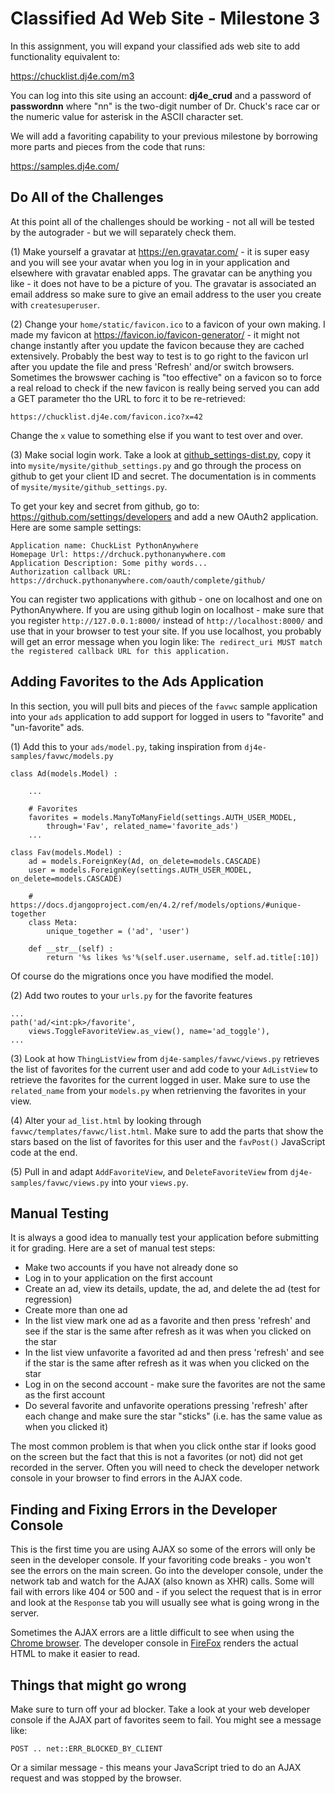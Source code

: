 Classified Ad Web Site - Milestone 3
====================================

In this assignment, you will expand your classified ads web site to add functionality
equivalent to:

https://chucklist.dj4e.com/m3

You can log into this site using
an account: <b>dj4e_crud</b> and a password of <b>passwordnn</b> where "nn" is the
two-digit number of Dr. Chuck's race car or the numeric value for asterisk in the ASCII character set.

We will add a favoriting capability to your previous milestone by borrowing more parts and pieces from the code that runs:

https://samples.dj4e.com/

Do All of the Challenges
------------------------

At this point all of the challenges should be working - not all will be tested
by the autograder - but we will separately check them.

(1) Make yourself a gravatar at https://en.gravatar.com/ - it is super easy and you will see your
avatar when you log in in your application and elsewhere with gravatar enabled apps. The gravatar can be
anything you like - it does not have to be a picture of you.  The gravatar is associated an email address
so make sure to give an email address to the user you create with `createsuperuser`.

(2) Change your `home/static/favicon.ico` to a favicon of your own making.   I made my favicon
at https://favicon.io/favicon-generator/ - it might not change instantly after you update the favicon
because they are cached extensively.   Probably the best way to test is to go right to the favicon url
after you update the file and press 'Refresh' and/or switch browsers.  Sometimes the browswer caching
is "too effective" on a favicon so to force a real reload to check if the new favicon is really being served
you can add a GET parameter tho the URL to forc it to be re-retrieved:

    https://chucklist.dj4e.com/favicon.ico?x=42

Change the `x` value to something else if you want to test over and over.

(3) Make social login work.  Take a look at
<a href="https://github.com/csev/dj4e-samples/blob/main/dj4e-samples/github_settings-dist.py" target="_blank">
github_settings-dist.py</a>, copy it into
`mysite/mysite/github_settings.py` and go through the process on github to get your client ID and
secret.   The documentation is in comments of `mysite/mysite/github_settings.py`.

To get your key and secret from github, go to:
<a href="https://github.com/settings/developers" target="_blank">https://github.com/settings/developers</a>
and add a new OAuth2 application.  Here are some sample settings:

    Application name: ChuckList PythonAnywhere
    Homepage Url: https://drchuck.pythonanywhere.com
    Application Description: Some pithy words...
    Authorization callback URL: https://drchuck.pythonanywhere.com/oauth/complete/github/
   
You can register two applications with github - one on localhost and one on PythonAnywhere.  If you are
using github login on localhost - make sure that you register `http://127.0.0.1:8000/` instead
of `http://localhost:8000/` and use that in your browser to test your site.  If you
use localhost, you probably will get an error message when you login like:
`The redirect_uri MUST match the registered callback URL for this application.`


Adding Favorites to the Ads Application
-----------------------------------------

In this section, you will pull bits and pieces of the `favwc` sample application
into your `ads` application to add support for logged in users to "favorite" and "un-favorite"
ads.

(1) Add this to your `ads/model.py`, taking inspiration from `dj4e-samples/favwc/models.py`

    class Ad(models.Model) :

        ...

        # Favorites
        favorites = models.ManyToManyField(settings.AUTH_USER_MODEL,
            through='Fav', related_name='favorite_ads')
        ...

    class Fav(models.Model) :
        ad = models.ForeignKey(Ad, on_delete=models.CASCADE)
        user = models.ForeignKey(settings.AUTH_USER_MODEL, on_delete=models.CASCADE)

        # https://docs.djangoproject.com/en/4.2/ref/models/options/#unique-together
        class Meta:
            unique_together = ('ad', 'user')

        def __str__(self) :
            return '%s likes %s'%(self.user.username, self.ad.title[:10])

Of course do the migrations once you have modified the model.

(2) Add two routes to your `urls.py` for the favorite features

    ...
    path('ad/<int:pk>/favorite',
        views.ToggleFavoriteView.as_view(), name='ad_toggle'),
    ...

(3) Look at how `ThingListView` from `dj4e-samples/favwc/views.py`
retrieves the list of favorites for the current user and add code
to your `AdListView` to retrieve the favorites for the current logged in user.  Make sure to use the
`related_name` from your `models.py` when retrienving the favorites in your view.

(4) Alter your `ad_list.html` by looking through `favwc/templates/favwc/list.html`.  Make sure to add the
parts that show the stars based on the list of favorites for this user and the `favPost()` JavaScript
code at the end.

(5) Pull in and adapt `AddFavoriteView`, and `DeleteFavoriteView`
from `dj4e-samples/favwc/views.py` into your `views.py`.

Manual Testing
--------------

It is always a good idea to manually test your application before submitting it for grading.  Here
are a set of manual test steps:

* Make two accounts if you have not already done so
* Log in to your application on the first account
* Create an ad, view its details, update, the ad, and delete the ad (test for regression)
* Create more than one ad
* In the list view mark one ad as a favorite and then press 'refresh' and see if the star is the same
after refresh as it was when you clicked on the star
* In the list view unfavorite a favorited ad and then press 'refresh' and see if the star is the same
after refresh as it was when you clicked on the star
* Log in on the second account - make sure the favorites are not the same as the first account
* Do several favorite and unfavorite operations pressing 'refresh' after each change and make sure
the star "sticks" (i.e. has the same value as when you clicked it)

The most common problem is that when you click onthe star if looks good on the screen but the
fact that this is not a favorites (or not) did not get recorded in the server.
Often you will need to check the developer network console in your browser to find errors
in the AJAX code.


Finding and Fixing Errors in the Developer Console
--------------------------------------------------

This is the first time you are using AJAX so some of the errors will only be seen in the developer
console.  If your favoriting code breaks - you won't see the errors on the main screen.  Go into the
developer console, under the network tab and watch for the AJAX (also known as XHR) calls.  Some will
fail with errors like 404 or 500 and - if you select the request that is in error and look at
the `Response` tab you will usually see what is going wrong in the server.

Sometimes the AJAX errors are a little difficult to see when 
using the <a href="dj4e_ads3/error_in_chrome.png" target="_blank">Chrome browser</a>.
The developer console in <a href="dj4e_ads3/error_in_firefox.png" target="_blank">FireFox</a>
renders the actual HTML to make it easier to read.


Things that might go wrong
--------------------------

Make sure to turn off your ad blocker.  Take a look at your web developer console if the AJAX part 
of favorites seem to fail.  You might see a message like:

    POST .. net::ERR_BLOCKED_BY_CLIENT

Or a similar message - this means your JavaScript tried to do an AJAX
request and was stopped by the browser.

